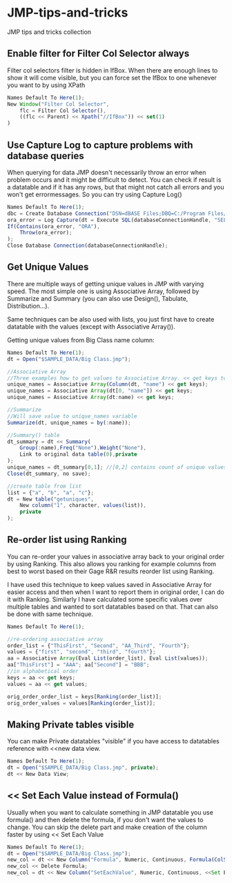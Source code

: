 # JMP-tips-and-tricks
JMP tips and tricks collection


## Enable filter for Filter Col Selector always
Filter col selectors filter is hidden in IfBox. When there are enough lines to show it will come visible, but you can force set the IfBox to one whenever you want to by using XPath
```javascript
Names Default To Here(1);
New Window("Filter Col Selector",
    flc = Filter Col Selector(),
    ((flc << Parent) << Xpath("//IfBox")) << set(1)
)
```

## Use Capture Log to capture problems with database queries
When querying for data JMP doesn't necessarily throw an error when problem occurs and it might be difficult to detect. You can check if result is a datatable and if it has any rows, but that might not catch all errors and you won't get errormessages. So you can try using Capture Log()
```javascript
Names Default To Here(1);
dbc = Create Database Connection("DSN=dBASE Files;DBQ=C:/Program Files/SAS/JMPPRO/16/Samples/Import Data/;");
ora_error = Log Capture(dt = Execute SQL(databaseConnectionHandle, "SELECT HEIGHT, WEIGHT FROM Bigclass", "NewTable"));
If(Contains(ora_error, "ORA"),
	Throw(ora_error);
);
Close Database Connection(databaseConnectionHandle);
```


## Get Unique Values
There are multiple ways of getting unique values in JMP with varying speed. The most simple one is using Associative Array, followed by Summarize and Summary (you can also use Design(), Tabulate, Distribution...).

Same techniques can be also used with lists, you just first have to create datatable with the values (except with Associative Array()).

Getting unique values from Big Class name column:
```javascript
Names Default To Here(1);
dt = Open("$SAMPLE_DATA/Big Class.jmp");

//Associative Array
//Three examples how to get values to Associative Array. << get keys to get unique names
unique_names = Associative Array(Column(dt, "name") << get keys);
unique_names = Associative Array(dt[0, "name"]) << get keys;
unique_names = Associative Array(dt:name) << get keys;

//Summarize
//Will save value to unique_names variable
Summarize(dt, unique_names = by(:name));

//Summary() table
dt_summary = dt << Summary(
	Group(:name),Freq("None"),Weight("None"),
	Link to original data table(0),private
);
unique_names = dt_summary[0,1]; //[0,2] contains count of unique values in N Rows column
Close(dt_summary, no save);

//create table from list
list = {"a", "b", "a", "c"};
dt = New table("getuniques",
	New column("1", character, values(list)),
	private
);
```

## Re-order list using Ranking
You can re-order your values in associative array back to your original order by using Ranking. This also allows you ranking for example columns from best to worst based on their Gage R&R results
reorder list using Ranking.

I have used this technique to keep values saved in Associative Array for easier access and then when I want to report them in original order, I can do it with Ranking. Similarly I have calculated some specific values over multiple tables and wanted to sort datatables based on that. That can also be done with same technique.
```javascript
Names Default To Here(1);

//re-ordering associative array
order_list = {"ThisFirst", "Second", "AA_Third", "Fourth"};
values = {"first", "second", "third", "fourth"};
aa = Associative Array(Eval List(order_list), Eval List(values));
aa["ThisFirst"] = "AAA"; aa["Second"] = "BBB";
//in alphabetical order
keys = aa << get keys; 
values = aa << get values;

orig_order_order_list = keys[Ranking(order_list)];
orig_order_values = values[Ranking(order_list)];
```


## Making Private tables visible
You can make Private datatables "visible" if you have access to datatables reference with <<new data view. 
```javascript
Names Default To Here(1);
dt = Open("$SAMPLE_DATA/Big Class.jmp", private);
dt << New Data View;
```

## << Set Each Value instead of Formula()
Usually when you want to calculate something in JMP datatable you use formula() and then delete the formula, if you don't want the values to change. You can skip the delete part and make creation of the column faster by using << Set Each Value

```javascript
Names Default To Here(1);
dt = Open("$SAMPLE_DATA/Big Class.jmp");
new_col = dt << New Column("Formula", Numeric, Continuous, Formula(ColSum(:height, :age)));
new_col << Delete Formula;
new_col = dt << New Column("SetEachValue", Numeric, Continuous, <<Set Each Value(ColSum(:height, :age)));
